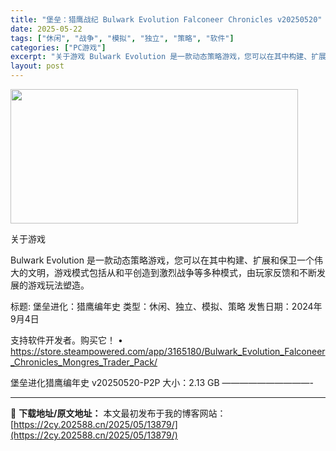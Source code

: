 ```yaml
---
title: "堡垒：猎鹰战纪 Bulwark Evolution Falconeer Chronicles v20250520"
date: 2025-05-22
tags: ["休闲", "战争", "模拟", "独立", "策略", "软件"]
categories: ["PC游戏"]
excerpt: "关于游戏 Bulwark Evolution 是一款动态策略游戏，您可以在其中构建、扩展和保卫一个伟大的文明，游戏模式包括从和平创造到激烈战争等多种模式，由玩家反馈和不断发展的游戏玩法塑造。 标题: 堡垒进化：猎鹰编年史 类型：休闲、独立、模拟、策略 发售日期：2024年9月4日 支持软件开发者。购&hellip;"
layout: post
---
```


<img src="https://2cy.202588.cn/wp-content/uploads/2025/05/2025052206453831.webp" alt="" width="460" height="215" class="aligncenter size-full wp-image-13839" />

关于游戏

Bulwark Evolution 是一款动态策略游戏，您可以在其中构建、扩展和保卫一个伟大的文明，游戏模式包括从和平创造到激烈战争等多种模式，由玩家反馈和不断发展的游戏玩法塑造。

标题: 堡垒进化：猎鹰编年史
类型：休闲、独立、模拟、策略
发售日期：2024年9月4日

支持软件开发者。购买它！
• https://store.steampowered.com/app/3165180/Bulwark_Evolution_Falconeer_Chronicles_Mongres_Trader_Pack/

堡垒进化猎鹰编年史 v20250520-P2P
大小：2.13 GB
——————————- 

---
📖 **下载地址/原文地址：** 本文最初发布于我的博客网站：[https://2cy.202588.cn/2025/05/13879/](https://2cy.202588.cn/2025/05/13879/)
